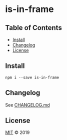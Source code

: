 # is-in-frame

## Table of Contents

-   [Install](#install)
-   [Changelog](#changelog)
-   [License](#license)

## Install

    npm i --save is-in-frame

## Changelog

See [CHANGELOG.md](CHANGELOG.md)

## License

[MIT](LICENSE) © 2019
